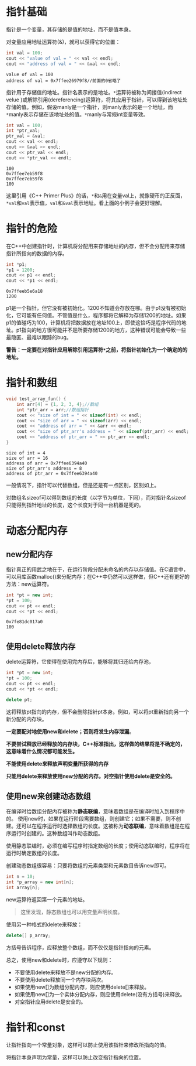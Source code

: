 # 指针基础

指针是一个变量，其存储的是值的地址，而不是值本身。

对变量应用地址运算符(&)，就可以获得它的位置：

```cpp
int val = 100;
cout << "value of val = " << val << endl;
cout << "address of val = " << &val << endl;
```

```
value of val = 100
address of val = 0x7ffee26979f8//前面的0省略了
```

指针用于存储值的地址。指针名表示的是地址。`*`运算符被称为间接值(indirect velue )或解除引用(dereferencing)运算符，将其应用于指针，可以得到该地址处存储的值。例如，假设manly是一个指针，则manly表示的是一个地址，而`*`manly表示存储在该地址处的值。`*`manly与常规int变量等效。

```cpp
int val = 100;
int *ptr_val;
ptr_val = &val;
cout << val << endl;
cout << &val << endl;
cout << ptr_val << endl;
cout << *ptr_val << endl;
```

```
100
0x7ffee7eb59f8
0x7ffee7eb59f8
100
```

这里引用《C++ Primer Plus》的话，`*`和`&`用在变量val上，就像硬币的正反面，`*val`和`val`表示值，`val`和`&val`表示地址。看上面的小例子会更好理解。

# 指针的危险

在C++中创建指针时，计算机将分配用来存储地址的内存，但不会分配用来存储指针所指向的数据的内存。

```cpp
int *p1;
*p1 = 1200;
cout << p1 << endl;
cout << *p1 << endl;
```

```
0x7ffeeb5e6a18
1200
```

p1是一个指针，但它没有被初始化。1200不知道会存放在哪。由于p1没有被初始化，它可能有任何值。不管值是什么，程序都将它解释为存储1200的地址。如果p1的值碰巧为100，计算机将把数据放在地址100上，即使这恰巧是程序代码的地址。p1指向的地方很可能并不是所要存储1200的地方，这种错误可能会导致一些最隐匿、最难以跟踪的bug。

**警告：一定要在对指针应用解除引用运算符`*`之前，将指针初始化为一个确定的的地址。**

# 指针和数组

```cpp
void test_array_fun() {
    int arr[4] = {1, 2, 3, 4};//数组
    int *ptr_arr = arr;//数组指针
    cout << "size of int = " << sizeof(int) << endl;
    cout << "size of arr = " << sizeof(arr) << endl;
    cout << "address of arr = " << &arr << endl;
    cout << "size of ptr_arr's address = " << sizeof(ptr_arr) << endl;
    cout << "address of ptr_arr = " << ptr_arr << endl;
}
```

```
size of int = 4
size of arr = 16
address of arr = 0x7ffee6394a40
size of ptr_arr's address = 8
address of ptr_arr = 0x7ffee6394a40
```

一般情况下，指针可以代替数组，但是还是有一点区别，区别如上。

对数组名sizeof可以得到数组的长度（以字节为单位，下同），而对指针名sizeof只能得到指针地址的长度，这个长度对于同一台机器是死的。

# 动态分配内存

## new分配内存

指针真正的用武之地在于，在运行阶段分配未命名的内存以存储值。在C语言中，可以用库函数malloc()来分配内存；在C++中仍然可以这样做，但C++还有更好的方法：new运算符。

```cpp
int *pt = new int;
*pt = 100;
cout << pt << endl;
cout << *pt << endl;
```

```
0x7fe81dc017a0
100
```

## 使用delete释放内存

delete运算符，它使得在使用完内存后，能够将其归还给内存池，

```cpp
int *pt = new int;
*pt = 100;
cout << pt << endl;
cout << *pt << endl;

delete pt;
```

这将释放pt指向的内存，但不会删除指针pt本身。例如，可以将pt重新指向另一个新分配的内存块。

**一定要配对地使用new和delete；否则将发生内存泄漏**。

**不要尝试释放已经释放的内存块，C++标准指出，这样做的结果将是不确定的，这意味着什么情况都可能发生。**

**不能使用delete来释放声明变量所获得的内存**

**只能用delete来释放使用new分配的内存。对空指针使用delete是安全的。**

## 使用new来创建动态数组

在编译时给数组分配内存被称为**静态联编**，意味着数组是在编译时加入到程序中的。
使用new时，如果在运行阶段需要数组，则创建它；如果不需要，则不创建。还可以在程序运行时选择数组的长度。这被称为**动态联编**，意味着数组是在程序运行时创建的。这种数组叫作动态数组。

使用静态联编时，必须在编写程序时指定数组的长度；使用动态联编时，程序将在运行时确定数组的长度。

创建动态数组很容易：只要将数组的元素类型和元素数目告诉new即可。

```cpp
int n = 10;
int *p_array = new int[n];
int array[n];
```

new运算符返回第一个元素的地址。

>   这里发现，静态数组也可以用变量声明长度。

使用另一种格式的delete来释放：

```cpp
delete[] p_array;
```

方括号告诉程序，应释放整个数组，而不仅仅是指针指向的元素。

总之，使用new和delete时，应遵守以下规则：

-   不要使用delete来释放不是new分配的内存。
-   不要使用delete释放同一个内存块两次。
-   如果使用new[]为数组分配内存，则应使用delete[]来释放。
-   如果使用new[]为一个实体分配内存，则应使用delete(没有方括号)来释放。
-   对空指针应用delete是安全的。

# 指针和const

让指针指向一个常量对象，这样可以防止使用该指针来修改所指向的值。

将指针本身声明为常量，这样可以防止改变指针指向的位置。

